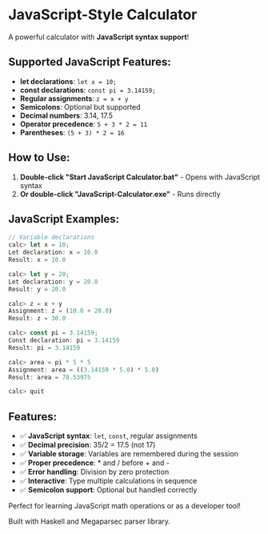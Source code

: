 # JavaScript-Style Calculator

A powerful calculator with **JavaScript syntax support**!

## Supported JavaScript Features:
- **let declarations**: `let x = 10;`
- **const declarations**: `const pi = 3.14159;`
- **Regular assignments**: `z = x + y`
- **Semicolons**: Optional but supported
- **Decimal numbers**: 3.14, 17.5
- **Operator precedence**: `5 + 3 * 2 = 11`
- **Parentheses**: `(5 + 3) * 2 = 16`

## How to Use:

1. **Double-click "Start JavaScript Calculator.bat"** - Opens with JavaScript syntax
2. **Or double-click "JavaScript-Calculator.exe"** - Runs directly

## JavaScript Examples:

```javascript
// Variable declarations
calc> let x = 10;
Let declaration: x = 10.0
Result: x = 10.0

calc> let y = 20;
Let declaration: y = 20.0  
Result: y = 20.0

calc> z = x + y
Assignment: z = (10.0 + 20.0)
Result: z = 30.0

calc> const pi = 3.14159;
Const declaration: pi = 3.14159
Result: pi = 3.14159

calc> area = pi * 5 * 5
Assignment: area = ((3.14159 * 5.0) * 5.0)
Result: area = 78.53975

calc> quit
```

## Features:

- ✅ **JavaScript syntax**: `let`, `const`, regular assignments
- ✅ **Decimal precision**: 35/2 = 17.5 (not 17)
- ✅ **Variable storage**: Variables are remembered during the session
- ✅ **Proper precedence**: * and / before + and -
- ✅ **Error handling**: Division by zero protection
- ✅ **Interactive**: Type multiple calculations in sequence
- ✅ **Semicolon support**: Optional but handled correctly

Perfect for learning JavaScript math operations or as a developer tool!

Built with Haskell and Megaparsec parser library.